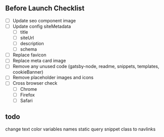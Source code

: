 ## Before Launch Checklist

- [ ] Update seo component image
- [ ] Update config siteMetadata
  - [ ] title
  - [ ] siteUrl
  - [ ] description
  - [ ] schema
- [ ] Replace favicon
- [ ] Replace meta card image
- [ ] Remove any unused code (gatsby-node, readme, snippets, templates, cookieBanner)
- [ ] Remove placeholder images and icons
- [ ] Cross browser check
  - [ ] Chrome
  - [ ] Firefox
  - [ ] Safari

## todo

change text color variables names
static query snippet
class to navlinks
